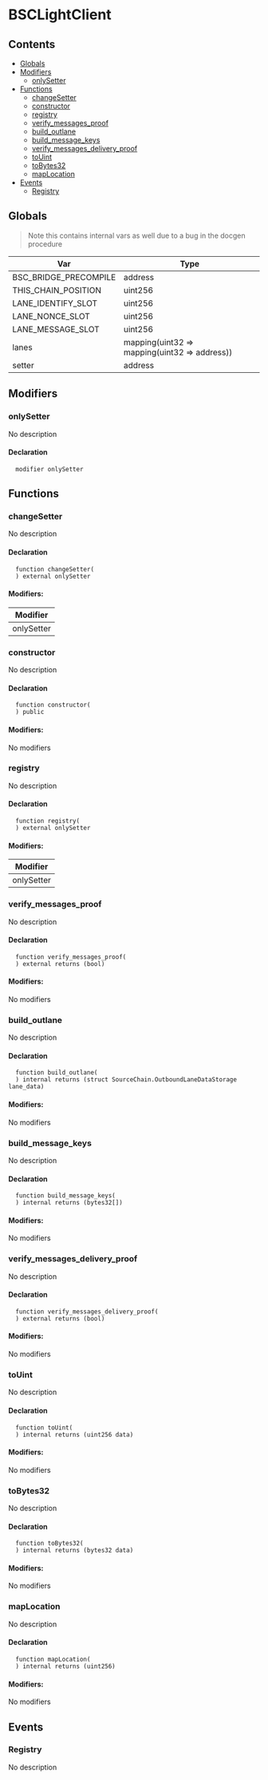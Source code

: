 # BSCLightClient





## Contents
<!-- START doctoc generated TOC please keep comment here to allow auto update -->
<!-- DON'T EDIT THIS SECTION, INSTEAD RE-RUN doctoc TO UPDATE -->

- [Globals](#globals)
- [Modifiers](#modifiers)
  - [onlySetter](#onlysetter)
- [Functions](#functions)
  - [changeSetter](#changesetter)
  - [constructor](#constructor)
  - [registry](#registry)
  - [verify_messages_proof](#verify_messages_proof)
  - [build_outlane](#build_outlane)
  - [build_message_keys](#build_message_keys)
  - [verify_messages_delivery_proof](#verify_messages_delivery_proof)
  - [toUint](#touint)
  - [toBytes32](#tobytes32)
  - [mapLocation](#maplocation)
- [Events](#events)
  - [Registry](#registry)

<!-- END doctoc generated TOC please keep comment here to allow auto update -->

## Globals

> Note this contains internal vars as well due to a bug in the docgen procedure

| Var | Type |
| --- | --- |
| BSC_BRIDGE_PRECOMPILE | address |
| THIS_CHAIN_POSITION | uint256 |
| LANE_IDENTIFY_SLOT | uint256 |
| LANE_NONCE_SLOT | uint256 |
| LANE_MESSAGE_SLOT | uint256 |
| lanes | mapping(uint32 => mapping(uint32 => address)) |
| setter | address |


## Modifiers

### onlySetter
No description


#### Declaration
```solidity
  modifier onlySetter
```



## Functions

### changeSetter
No description


#### Declaration
```solidity
  function changeSetter(
  ) external onlySetter
```

#### Modifiers:
| Modifier |
| --- |
| onlySetter |



### constructor
No description


#### Declaration
```solidity
  function constructor(
  ) public
```

#### Modifiers:
No modifiers



### registry
No description


#### Declaration
```solidity
  function registry(
  ) external onlySetter
```

#### Modifiers:
| Modifier |
| --- |
| onlySetter |



### verify_messages_proof
No description


#### Declaration
```solidity
  function verify_messages_proof(
  ) external returns (bool)
```

#### Modifiers:
No modifiers



### build_outlane
No description


#### Declaration
```solidity
  function build_outlane(
  ) internal returns (struct SourceChain.OutboundLaneDataStorage lane_data)
```

#### Modifiers:
No modifiers



### build_message_keys
No description


#### Declaration
```solidity
  function build_message_keys(
  ) internal returns (bytes32[])
```

#### Modifiers:
No modifiers



### verify_messages_delivery_proof
No description


#### Declaration
```solidity
  function verify_messages_delivery_proof(
  ) external returns (bool)
```

#### Modifiers:
No modifiers



### toUint
No description


#### Declaration
```solidity
  function toUint(
  ) internal returns (uint256 data)
```

#### Modifiers:
No modifiers



### toBytes32
No description


#### Declaration
```solidity
  function toBytes32(
  ) internal returns (bytes32 data)
```

#### Modifiers:
No modifiers



### mapLocation
No description


#### Declaration
```solidity
  function mapLocation(
  ) internal returns (uint256)
```

#### Modifiers:
No modifiers





## Events

### Registry
No description

  


